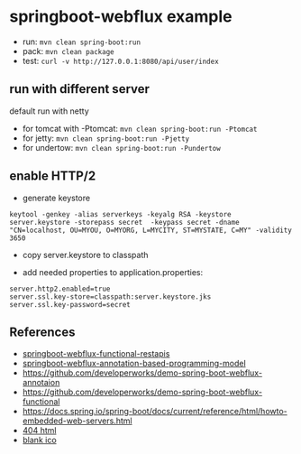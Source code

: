 springboot-webflux example
=========================
* run: ` mvn clean spring-boot:run `
* pack: ` mvn clean package `
* test:  `curl -v http://127.0.0.1:8080/api/user/index`

## run with different server
default run with netty
* for tomcat with -Ptomcat: `mvn clean spring-boot:run -Ptomcat`
* for jetty: `mvn clean spring-boot:run -Pjetty`
* for undertow: `mvn clean spring-boot:run -Pundertow`

## enable HTTP/2
* generate keystore
```
keytool -genkey -alias serverkeys -keyalg RSA -keystore server.keystore -storepass secret  -keypass secret -dname "CN=localhost, OU=MYOU, O=MYORG, L=MYCITY, ST=MYSTATE, C=MY" -validity 3650
```
*  copy server.keystore to classpath

*  add needed properties to application.properties:
```
server.http2.enabled=true
server.ssl.key-store=classpath:server.keystore.jks
server.ssl.key-password=secret
```

## References
- [springboot-webflux-functional-restapis](http://javasampleapproach.com/spring-framework/spring-boot/springboot-webflux-functional-restapis )
-  [ springboot-webflux-annotation-based-programming-model]( https://grokonez.com/spring-framework/spring-webflux/springboot-webflux-annotation-based-programming-model)
- https://github.com/developerworks/demo-spring-boot-webflux-annotaion
-  https://github.com/developerworks/demo-spring-boot-webflux-functional
- https://docs.spring.io/spring-boot/docs/current/reference/html/howto-embedded-web-servers.html
- [404 html ]( https://github.com/h5bp/html5-boilerplate/blob/master/dist/404.html )
- [ blank ico ]( https://www.favicon.cc/?action=icon&file_id=29327)
